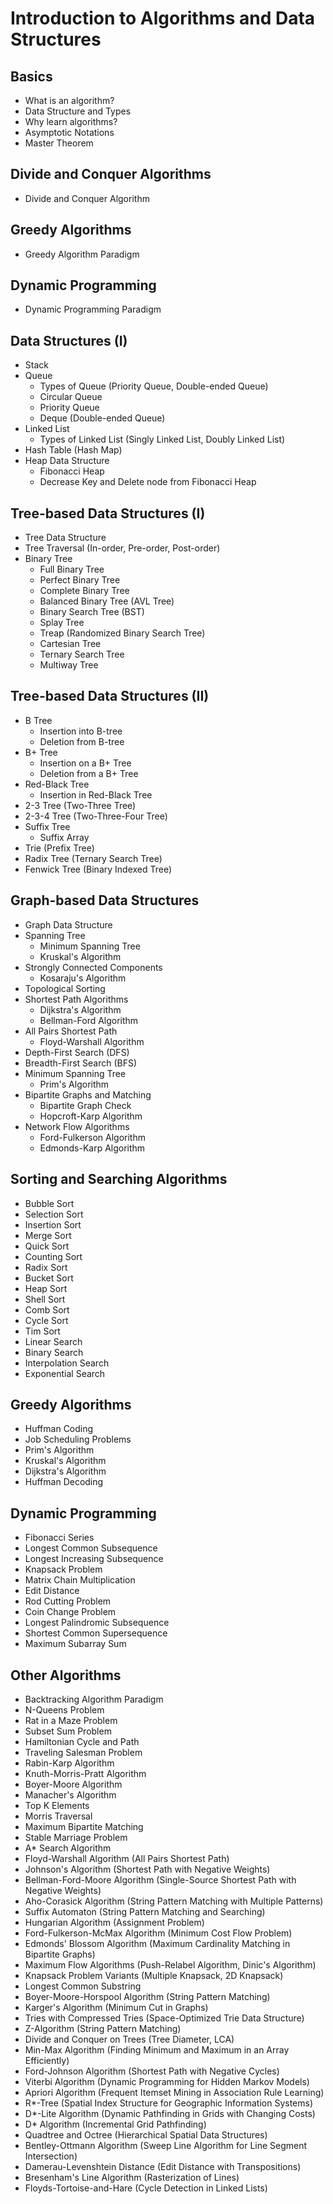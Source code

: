 # Introduction to Algorithms and Data Structures

## Basics
- What is an algorithm?
- Data Structure and Types
- Why learn algorithms?
- Asymptotic Notations
- Master Theorem

## Divide and Conquer Algorithms
- Divide and Conquer Algorithm

## Greedy Algorithms
- Greedy Algorithm Paradigm

## Dynamic Programming
- Dynamic Programming Paradigm

## Data Structures (I)
- Stack
- Queue
  - Types of Queue (Priority Queue, Double-ended Queue)
  - Circular Queue
  - Priority Queue
  - Deque (Double-ended Queue)
- Linked List
  - Types of Linked List (Singly Linked List, Doubly Linked List)
- Hash Table (Hash Map)
- Heap Data Structure
  - Fibonacci Heap
  - Decrease Key and Delete node from Fibonacci Heap

## Tree-based Data Structures (I)
- Tree Data Structure
- Tree Traversal (In-order, Pre-order, Post-order)
- Binary Tree
  - Full Binary Tree
  - Perfect Binary Tree
  - Complete Binary Tree
  - Balanced Binary Tree (AVL Tree)
  - Binary Search Tree (BST)
  - Splay Tree
  - Treap (Randomized Binary Search Tree)
  - Cartesian Tree
  - Ternary Search Tree
  - Multiway Tree

## Tree-based Data Structures (II)
- B Tree
  - Insertion into B-tree
  - Deletion from B-tree
- B+ Tree
  - Insertion on a B+ Tree
  - Deletion from a B+ Tree
- Red-Black Tree
  - Insertion in Red-Black Tree
- 2-3 Tree (Two-Three Tree)
- 2-3-4 Tree (Two-Three-Four Tree)
- Suffix Tree
  - Suffix Array
- Trie (Prefix Tree)
- Radix Tree (Ternary Search Tree)
- Fenwick Tree (Binary Indexed Tree)

## Graph-based Data Structures
- Graph Data Structure
- Spanning Tree
  - Minimum Spanning Tree
  - Kruskal's Algorithm
- Strongly Connected Components
  - Kosaraju's Algorithm
- Topological Sorting
- Shortest Path Algorithms
  - Dijkstra's Algorithm
  - Bellman-Ford Algorithm
- All Pairs Shortest Path
  - Floyd-Warshall Algorithm
- Depth-First Search (DFS)
- Breadth-First Search (BFS)
- Minimum Spanning Tree
  - Prim's Algorithm
- Bipartite Graphs and Matching
  - Bipartite Graph Check
  - Hopcroft-Karp Algorithm
- Network Flow Algorithms
  - Ford-Fulkerson Algorithm
  - Edmonds-Karp Algorithm

## Sorting and Searching Algorithms
- Bubble Sort
- Selection Sort
- Insertion Sort
- Merge Sort
- Quick Sort
- Counting Sort
- Radix Sort
- Bucket Sort
- Heap Sort
- Shell Sort
- Comb Sort
- Cycle Sort
- Tim Sort
- Linear Search
- Binary Search
- Interpolation Search
- Exponential Search

## Greedy Algorithms
- Huffman Coding
- Job Scheduling Problems
- Prim's Algorithm
- Kruskal's Algorithm
- Dijkstra's Algorithm
- Huffman Decoding

## Dynamic Programming
- Fibonacci Series
- Longest Common Subsequence
- Longest Increasing Subsequence
- Knapsack Problem
- Matrix Chain Multiplication
- Edit Distance
- Rod Cutting Problem
- Coin Change Problem
- Longest Palindromic Subsequence
- Shortest Common Supersequence
- Maximum Subarray Sum

## Other Algorithms
- Backtracking Algorithm Paradigm
- N-Queens Problem
- Rat in a Maze Problem
- Subset Sum Problem
- Hamiltonian Cycle and Path
- Traveling Salesman Problem
- Rabin-Karp Algorithm
- Knuth-Morris-Pratt Algorithm
- Boyer-Moore Algorithm
- Manacher's Algorithm
- Top K Elements
- Morris Traversal
- Maximum Bipartite Matching
- Stable Marriage Problem
- A* Search Algorithm
- Floyd-Warshall Algorithm (All Pairs Shortest Path)
- Johnson's Algorithm (Shortest Path with Negative Weights)
- Bellman-Ford-Moore Algorithm (Single-Source Shortest Path with Negative Weights)
- Aho-Corasick Algorithm (String Pattern Matching with Multiple Patterns)
- Suffix Automaton (String Pattern Matching and Searching)
- Hungarian Algorithm (Assignment Problem)
- Ford-Fulkerson-McMax Algorithm (Minimum Cost Flow Problem)
- Edmonds' Blossom Algorithm (Maximum Cardinality Matching in Bipartite Graphs)
- Maximum Flow Algorithms (Push-Relabel Algorithm, Dinic's Algorithm)
- Knapsack Problem Variants (Multiple Knapsack, 2D Knapsack)
- Longest Common Substring
- Boyer-Moore-Horspool Algorithm (String Pattern Matching)
- Karger's Algorithm (Minimum Cut in Graphs)
- Tries with Compressed Tries (Space-Optimized Trie Data Structure)
- Z-Algorithm (String Pattern Matching)
- Divide and Conquer on Trees (Tree Diameter, LCA)
- Min-Max Algorithm (Finding Minimum and Maximum in an Array Efficiently)
- Ford-Johnson Algorithm (Shortest Path with Negative Cycles)
- Viterbi Algorithm (Dynamic Programming for Hidden Markov Models)
- Apriori Algorithm (Frequent Itemset Mining in Association Rule Learning)
- R*-Tree (Spatial Index Structure for Geographic Information Systems)
- D*-Lite Algorithm (Dynamic Pathfinding in Grids with Changing Costs)
- D* Algorithm (Incremental Grid Pathfinding)
- Quadtree and Octree (Hierarchical Spatial Data Structures)
- Bentley-Ottmann Algorithm (Sweep Line Algorithm for Line Segment Intersection)
- Damerau-Levenshtein Distance (Edit Distance with Transpositions)
- Bresenham's Line Algorithm (Rasterization of Lines)
- Floyds-Tortoise-and-Hare (Cycle Detection in Linked Lists)
